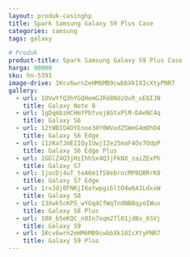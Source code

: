 ```yaml
---
layout: produk-casinghp
title: Spark Samsung Galaxy S9 Plus Case
categories: samsung
tags: galaxy

# Produk
product-title: Spark Samsung Galaxy S9 Plus Case
harga: 90000
sku: hn-5391
image-drive: 1Kcv6wrn2eHM6MB9cwbbXk18IcXtyPNR7
gallery:
  - url: 1OVwYfQ3hYGQHemGJRd8NdzOvR_oEQIJN
    title: Galaxy Note 8
  - url: 1gDqmbzHCHmYPbtvoj8GtxPlM-DAeNC4q
    title: Galaxy S6
  - url: 12tWBIO4DYEnoe38Y0WVodZSWeG4mDhO4
    title: Galaxy S6 Edge
  - url: 11zKaTJmEIIQyIUwjIZe25maF4Ov7OdpP
    title: Galaxy S6 Edge Plus
  - url: 1GGlZ4Q3jHzIhhSx4Q3jFkNX_zaiZExPh
    title: Galaxy S7
  - url: 1jocDj4uT_teA6m1fS8ebrncMP8QBRrK8
    title: Galaxy S7 Edge
  - url: 1rvJdj0FNKjI6atwpgibltO4w64JLdxxW
    title: Galaxy S8
  - url: 13Xwk5cKP5_wYGq4CfWqTndNBBqyoIWuv
    title: Galaxy S8 Plus
  - url: 108_b5eKQC_nOIn7oqm2TlO1jdBx_6SVj
    title: Galaxy S9
  - url: 1Kcv6wrn2eHM6MB9cwbbXk18IcXtyPNR7
    title: Galaxy S9 Plus
---
```

